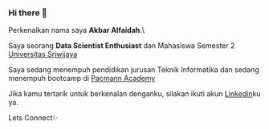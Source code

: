 ### Hi there 👋

Perkenalkan nama saya **Akbar Alfaidah**.\

Saya seorang **Data Scientist Enthusiast** dan Mahasiswa Semester 2 [Universitas Sriwijaya](https://unsri.ac.id/)

Saya sedang menempuh pendidikan jurusan Teknik Informatika dan sedang menempuh bootcamp di [Pacmann Academy](https://pacmann.io/)

Jika kamu tertarik untuk berkenalan denganku, silakan ikuti akun [Linkedin](https://www.linkedin.com/in/akbar-alfaidah-868953251/)ku ya.

Lets Connect✨



<!--
**akbaralfaidah/akbaralfaidah** is a ✨ _special_ ✨ repository because its `README.md` (this file) appears on your GitHub profile.

Here are some ideas to get you started:

- 🔭 I’m currently working on ...
- 🌱 I’m currently learning ...
- 👯 I’m looking to collaborate on ...
- 🤔 I’m looking for help with ...
- 💬 Ask me about ...
- 📫 How to reach me: ...
- 😄 Pronouns: ...
- ⚡ Fun fact: ...
-->
